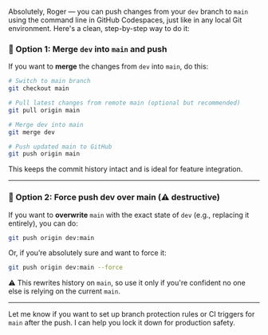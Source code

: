 Absolutely, Roger — you can push changes from your `dev` branch to `main` using the command line in GitHub Codespaces, just like in any local Git environment. Here's a clean, step-by-step way to do it:

### 🧠 Option 1: Merge `dev` into `main` and push
If you want to **merge** the changes from `dev` into `main`, do this:

```bash
# Switch to main branch
git checkout main

# Pull latest changes from remote main (optional but recommended)
git pull origin main

# Merge dev into main
git merge dev

# Push updated main to GitHub
git push origin main
```

This keeps the commit history intact and is ideal for feature integration.

---

### 🔁 Option 2: Force push dev over main (⚠️ destructive)
If you want to **overwrite** `main` with the exact state of `dev` (e.g., replacing it entirely), you can do:

```bash
git push origin dev:main
```

Or, if you’re absolutely sure and want to force it:

```bash
git push origin dev:main --force
```

⚠️ This rewrites history on `main`, so use it only if you're confident no one else is relying on the current `main`.

---

Let me know if you want to set up branch protection rules or CI triggers for `main` after the push. I can help you lock it down for production safety.
